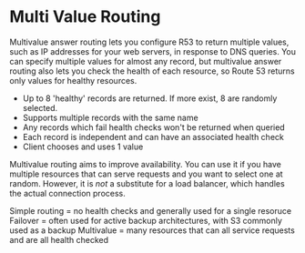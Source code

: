 # Multi Value Routing

Multivalue answer routing lets you configure R53 to return multiple values, such as IP addresses for your web servers, in response to DNS queries. You can specify multiple values for almost any record, but multivalue answer routing also lets you check the health of each resource, so Route 53 returns only values for healthy resources.

- Up to 8 'healthy' records are returned. If more exist, 8 are randomly selected.
- Supports multiple records with the same name
- Any records which fail health checks won't be returned when queried
- Each record is independent and can have an associated health check
- Client chooses and uses 1 value

Multivalue routing aims to improve availability. You can use it if you have multiple resources that can serve requests and you want to select one at random. However, it is _not_ a substitute for a load balancer, which handles the actual connection process.

Simple routing = no health checks and generally used for a single resoruce
Failover = often used for active backup architectures, with S3 commonly used as a backup
Multivalue = many resources that can all service requests and are all health checked

